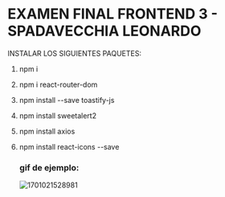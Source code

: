 # EXAMEN FINAL FRONTEND 3 - SPADAVECCHIA LEONARDO

[link]: final-frontend3-spadavecchia.vercel.app

INSTALAR LOS SIGUIENTES PAQUETES:

1. npm i
2. npm i react-router-dom
3. npm install --save toastify-js
4. npm install sweetalert2
5. npm install axios
6. npm install react-icons --save


    ### gif de ejemplo:

    ![1701021528981](image/README/1701021528981.png)
